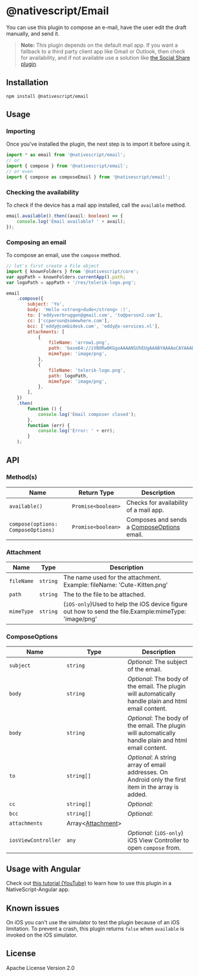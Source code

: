# @nativescript/Email

[npm-image]: https://img.shields.io/npm/v/nativescript-email.svg
[npm-url]: https://npmjs.org/package/nativescript-email
[downloads-image]: https://img.shields.io/npm/dm/nativescript-email.svg

[twitter-image]: https://img.shields.io/twitter/follow/eddyverbruggen.svg?style=social&label=Follow%20me
[twitter-url]: https://twitter.com/eddyverbruggen

You can use this plugin to compose an e-mail, have the user edit the draft manually, and send it.

> **Note:** This plugin depends on the default mail app. If you want a fallback to a third party client app like Gmail or Outlook, then check for availability, and if not available use a solution like [the Social Share plugin](https://github.com/tjvantoll/nativescript-social-share).

## Installation

```cli
npm install @nativescript/email
```

## Usage
### Importing
Once you've installed the plugin, the next step is to import it before using it.
```ts
import * as email from '@nativescript/email';
// or
import { compose } from '@nativescript/email';
// or even
import { compose as composeEmail } from '@nativescript/email';
```

### Checking the availability

To check if the device has a mail app installed, call the `available` method.

```ts
email.available().then((avail: boolean) => {
	console.log('Email available? ' + avail);
});
```
### Composing an email
To compose an email, use the `compose` method.

```js
// let's first create a File object
import { knownFolders } from '@nativescript/core';
var appPath = knownFolders.currentApp().path;
var logoPath = appPath + '/res/telerik-logo.png';

email
	.compose({
		subject: 'Yo',
		body: 'Hello <strong>dude</strong> :)',
		to: ['eddyverbruggen@gmail.com', 'to@person2.com'],
		cc: ['ccperson@somewhere.com'],
		bcc: ['eddy@combidesk.com', 'eddy@x-services.nl'],
		attachments: [
			{
				fileName: 'arrow1.png',
				path: 'base64://iVBORw0KGgoAAAANSUhEUgAAABYAAAAoCAYAAAD6xArmAAAACXBIWXMAABYlAAAWJQFJUiTwAAAAHGlET1QAAAACAAAAAAAAABQAAAAoAAAAFAAAABQAAAB5EsHiAAAAAEVJREFUSA1iYKAimDhxYjwIU9FIBgaQgZMmTfoPwlOmTJGniuHIhlLNxaOGwiNqNEypkwlGk9RokoIUfaM5ijo5Clh9AAAAAP//ksWFvgAAAEFJREFUY5g4cWL8pEmT/oMwiM1ATTBqONbQHA2W0WDBGgJYBUdTy2iwYA0BrILDI7VMmTJFHqv3yBUEBQsIg/QDAJNpcv6v+k1ZAAAAAElFTkSuQmCC',
				mimeType: 'image/png',
			},
			{
				fileName: 'telerik-logo.png',
				path: logoPath,
				mimeType: 'image/png',
			},
		],
	})
	.then(
		function () {
			console.log('Email composer closed');
		},
		function (err) {
			console.log('Error: ' + err);
		}
	);
```
## API
### Method(s)
| Name | Return Type | Description |
|------|------|-------------|
| `available()` | `Promise<boolean>`|  Checks for availability of a mail app.|
| `compose(options: ComposeOptions)` | `Promise<boolean>` | Composes and sends a [ComposeOptions](#composeoptions) email.|

### Attachment

| Name | Type | Description |
|------|------|-------------|
| `fileName`| `string` | The name used for the attachment.<br>Example: fileName: 'Cute-Kitten.png'|
| `path` | `string` | The to the file to be attached. |
| `mimeType` | `string` | (`iOS-only`)Used to help the iOS device figure out how to send the file.Example:mimeType: 'image/png'|

### ComposeOptions
| Name | Type | Description |
|------|------|-------------|
| `subject`| `string`| _Optional_: The subject of the email.|
| `body`| `string`| _Optional_: The body of the email. The plugin will automatically handle plain and html email content.|
| `body`| `string`| _Optional_: The body of the email. The plugin will automatically handle plain and html email content.|
| `to` | `string[]` |  _Optional_: A string array of email addresses. On Android only the first item in the array is added.|
| `cc` | `string[]` |  _Optional_: |
| `bcc` | `string[]` |  _Optional_: |
| `attachments`| Array<[Attachment](#attachment)>| |
| `iosViewController` | `any` | _Optional_: (`iOS-only`) iOS View Controller to open `compose` from.|


## Usage with Angular

Check out [this tutorial (YouTube)](https://www.youtube.com/watch?v=fSnQb9-Gtdk) to learn how to use this plugin in a NativeScript-Angular app.

## Known issues

On iOS you can't use the simulator to test the plugin because of an iOS limitation.
To prevent a crash, this plugin returns `false` when `available` is invoked on the iOS simulator.

## License

Apache License Version 2.0

